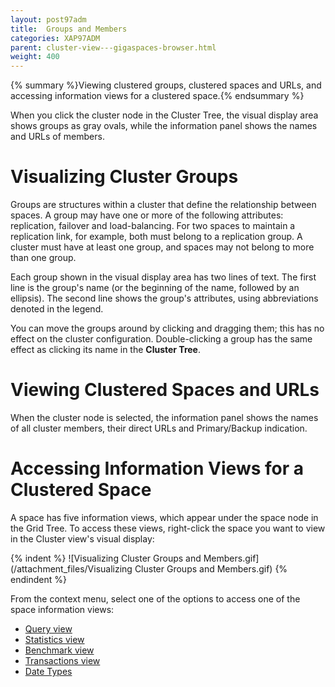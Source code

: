 ```yaml
---
layout: post97adm
title:  Groups and Members
categories: XAP97ADM
parent: cluster-view---gigaspaces-browser.html
weight: 400
---
```


{% summary %}Viewing clustered groups, clustered spaces and URLs, and accessing information views for a clustered space.{% endsummary %}



When you click the cluster node in the Cluster Tree, the visual display area shows groups as gray ovals, while the information panel shows the names and URLs of members.

# Visualizing Cluster Groups

Groups are structures within a cluster that define the relationship between spaces. A group may have one or more of the following attributes: replication, failover and load-balancing. For two spaces to maintain a replication link, for example, both must belong to a replication group. A cluster must have at least one group, and spaces may not belong to more than one group.

Each group shown in the visual display area has two lines of text. The first line is the group's name (or the beginning of the name, followed by an ellipsis). The second line shows the group's attributes, using abbreviations denoted in the legend.

You can move the groups around by clicking and dragging them; this has no effect on the cluster configuration. Double-clicking a group has the same effect as clicking its name in the **Cluster Tree**.

# Viewing Clustered Spaces and URLs

When the cluster node is selected, the information panel shows the names of all cluster members, their direct URLs and Primary/Backup indication.

# Accessing Information Views for a Clustered Space

A space has five information views, which appear under the space node in the Grid Tree. To access these views, right-click the space you want to view in the Cluster view's visual display:

{% indent %}
![Visualizing Cluster Groups and Members.gif](/attachment_files/Visualizing Cluster Groups and Members.gif)
{% endindent %}

From the context menu, select one of the options to access one of the space information views:

- [Query view](./gigaspaces-browser-query-view.html)
- [Statistics view](./gigaspaces-browser-statistics-view.html)
- [Benchmark view](./gigaspaces-browser-benchmark-view.html)
- [Transactions view](./gigaspaces-browser-transaction-view.html)
- [Date Types](./gigaspaces-browser-data-types-view.html)

